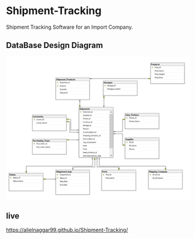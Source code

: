 # Shipment-Tracking
Shipment Tracking Software for an Import Company.


## DataBase Design Diagram 
![](DataBase%20Sql/DB_Diagram.PNG)

## live
https://alielnaggar99.github.io/Shipment-Tracking/
